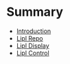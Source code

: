 # Summary

- [Introduction](./introduction.md)
- [Lipl Repo](./lipl-repo.md)
- [Lipl Display](./lipl-display.md)
- [Lipl Control](./lipl-control.md)
